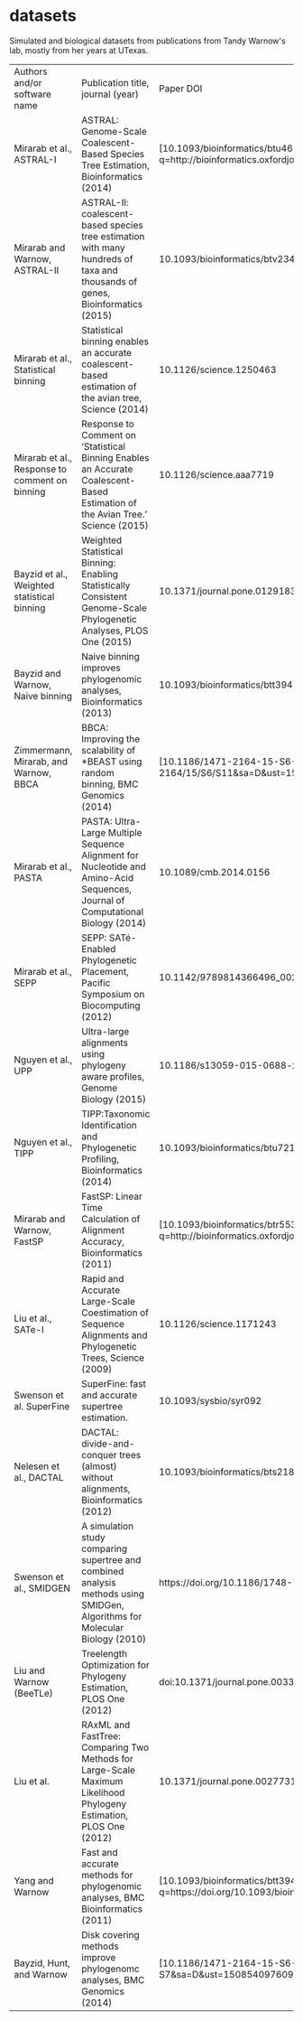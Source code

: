# datasets
Simulated and biological datasets from publications from Tandy Warnow's lab, mostly from her years at UTexas. 
<table class="c33">
<tbody>
<tr class="c4">
<td class="c16" colspan="1" rowspan="1">
<span class="c0">Authors and/or software name</span>
</td>
<td class="c1" colspan="1" rowspan="1">
<span class="c0">Publication title, journal (year)</span>
</td>
<td class="c1" colspan="1" rowspan="1">
<span class="c0">Paper DOI</span>
</td>
<td class="c6" colspan="1" rowspan="1">
<span class="c0">Old Address</span>
</td>
<td class="c15" colspan="1" rowspan="1">
<span class="c0">New Address</span>
</td>
</tr>
<tr class="c4">
<td class="c16" colspan="1" rowspan="1">
<span class="c3">Mirarab et al., ASTRAL-I</span>
</td>
<td class="c1" colspan="1" rowspan="1">
<span class="c3">ASTRAL: Genome-Scale Coalescent-Based Species Tree Estimation, Bioinformatics (2014)</span>
</td>
<td class="c5" colspan="1" rowspan="1">
<span class="c22 c35">[10.1093/bioinformatics/btu462](https://www.google.com/url?q=http://bioinformatics.oxfordjournals.org/cgi/content/long/30/17/i541&sa=D&ust=1508540976065000&usg=AFQjCNHGymI3SLe4jIBTh2Od4lIk1oiJ4w)</span>
</td>
<td class="c6" colspan="1" rowspan="1">
<span class="c9">[http://www.cs.utexas.edu/~phylo/datasets/astral/](https://www.google.com/url?q=http://www.cs.utexas.edu/~phylo/datasets/astral/&sa=D&ust=1508540976065000&usg=AFQjCNGON0zQw-oJzaKwU5hS7p-Hn_gh7g)</span><span class="c3"> </span>
<span class="c3"></span>
<span class="c9">[http://www.cs.utexas.edu/~phylo/software/astral/](https://www.google.com/url?q=http://www.cs.utexas.edu/~phylo/software/astral/&sa=D&ust=1508540976066000&usg=AFQjCNEmuLN5Wmn0YudRWQESXbeKp9Ia7g)</span><span class="c3"> </span>
</td>
<td class="c15" colspan="1" rowspan="1">
<span class="c9">[https://sites.google.com/eng.ucsd.edu/datasets/astral](https://www.google.com/url?q=https://sites.google.com/eng.ucsd.edu/datasets/astral&sa=D&ust=1508540976066000&usg=AFQjCNEhlJfbGdQytoY7T8exp74xqihmeg)</span><span class="c9"> </span>
</td>
</tr>
<tr class="c4">
<td class="c16" colspan="1" rowspan="1">
<span class="c3">Mirarab and Warnow, ASTRAL-II</span>
</td>
<td class="c1" colspan="1" rowspan="1">
<span class="c3">ASTRAL-II: coalescent-based species tree estimation with many hundreds of taxa and thousands of genes, Bioinformatics (2015)</span>
</td>
<td class="c5" colspan="1" rowspan="1">
<span class="c3">10.1093/bioinformatics/btv234</span>
</td>
<td class="c6" colspan="1" rowspan="1">
<span class="c9">[http://www.cs.utexas.edu/~phylo/datasets/astral2/](https://www.google.com/url?q=http://www.cs.utexas.edu/~phylo/datasets/astral2/&sa=D&ust=1508540976067000&usg=AFQjCNFPRmha9biIQ358Ww2qMsYViq1qFQ)</span><span class="c3"> </span>
</td>
<td class="c15" colspan="1" rowspan="1">
<span class="c9">[https://sites.google.com/eng.ucsd.edu/datasets/astral-ii](https://www.google.com/url?q=https://sites.google.com/eng.ucsd.edu/datasets/astral-ii&sa=D&ust=1508540976067000&usg=AFQjCNHuqXe0hOobEEKPht8Rqw5r9pHwPA)</span><span class="c3"> </span>
</td>
</tr>
<tr class="c4">
<td class="c16" colspan="1" rowspan="1">
<span class="c3">Mirarab et al., Statistical binning</span>
</td>
<td class="c1" colspan="1" rowspan="1">
<span class="c3">Statistical binning enables an accurate coalescent-based estimation of the avian tree, Science (2014)</span>
</td>
<td class="c5" colspan="1" rowspan="1">
<span class="c22 c29 c12">10.1126/science.1250463</span>
</td>
<td class="c6" colspan="1" rowspan="1">
<span class="c9">[www.cs.utexas.edu/~phylo/datasets/binning](https://www.google.com/url?q=http://www.cs.utexas.edu/~phylo/datasets/binning&sa=D&ust=1508540976068000&usg=AFQjCNES0j1mPcZOanqNqd209NU7-hIoCA)</span><span class="c3"> </span>
</td>
<td class="c15" colspan="1" rowspan="1">
<span class="c9">[https://sites.google.com/eng.ucsd.edu/datasets/binning](https://www.google.com/url?q=https://sites.google.com/eng.ucsd.edu/datasets/binning&sa=D&ust=1508540976069000&usg=AFQjCNFOWe-Qsx4W8YzcoDGKc16soEQJBg)</span><span class="c3"> </span>
</td>
</tr>
<tr class="c4">
<td class="c16" colspan="1" rowspan="1">
<span class="c3">Mirarab et al., Response to comment on binning</span>
</td>
<td class="c1" colspan="1" rowspan="1">
<span class="c3">Response to Comment on ‘Statistical Binning Enables an Accurate Coalescent-Based Estimation of the Avian Tree.’ Science (2015)</span>
</td>
<td class="c5" colspan="1" rowspan="1">
<span class="c19 c20 c12">10.1126/science.aaa7719</span>
</td>
<td class="c6" colspan="1" rowspan="1">
<span class="c9">[http://www.cs.utexas.edu/~phylo/datasets/binning-response](https://www.google.com/url?q=http://www.cs.utexas.edu/~phylo/datasets/binning-response/&sa=D&ust=1508540976070000&usg=AFQjCNE5EH98ovHaNsbDxIPh2qCmdaqtPA)</span>
</td>
<td class="c15" colspan="1" rowspan="1">
<span class="c9">[https://sites.google.com/eng.ucsd.edu/datasets/binning](https://www.google.com/url?q=https://sites.google.com/eng.ucsd.edu/datasets/binning&sa=D&ust=1508540976070000&usg=AFQjCNGFznBLSZZUXBqGyv29Sc-U4iwdXw)</span><span class="c3"> </span>
</td>
</tr>
<tr class="c4">
<td class="c16" colspan="1" rowspan="1">
<span class="c3">Bayzid et al., Weighted statistical binning</span>
</td>
<td class="c1" colspan="1" rowspan="1">
<span class="c3">Weighted Statistical Binning: Enabling Statistically Consistent Genome-Scale Phylogenetic Analyses, PLOS One (2015)</span>
</td>
<td class="c5" colspan="1" rowspan="1">
<span class="c3">10.1371/journal.pone.0129183</span>
</td>
<td class="c6" colspan="1" rowspan="1">
<span class="c9">[http://www.cs.utexas.edu/~phylo/datasets/weighted-binning](https://www.google.com/url?q=http://www.cs.utexas.edu/~phylo/datasets/weighted-binning/&sa=D&ust=1508540976071000&usg=AFQjCNGC5NsZ4aUjr0J7-DB-zi9vaJPHkw)</span>
</td>
<td class="c15" colspan="1" rowspan="1">
<span class="c9">[https://sites.google.com/eng.ucsd.edu/datasets/binning](https://www.google.com/url?q=https://sites.google.com/eng.ucsd.edu/datasets/binning&sa=D&ust=1508540976072000&usg=AFQjCNEzdB8x0eyYJi7CJwa7ipaMUcn_qw)</span><span class="c3"> </span>
</td>
</tr>
<tr class="c4">
<td class="c16" colspan="1" rowspan="1">
<span class="c3">Bayzid and Warnow,  
Naive binning</span>
</td>
<td class="c1" colspan="1" rowspan="1">
<span class="c22">Naive binning improves phylogenomic analyses, Bioinformatics (2013)</span>
</td>
<td class="c5" colspan="1" rowspan="1">
<span class="c22">10.1093/bioinformatics/btt394</span>
</td>
<td class="c6" colspan="1" rowspan="1">
<span class="c9">[http://www.cs.utexas.edu/users/phylo/datasets/ILS/](https://www.google.com/url?q=http://www.cs.utexas.edu/users/phylo/datasets/ILS/&sa=D&ust=1508540976073000&usg=AFQjCNFjaf57Zxli_0hrno71Pl1IBAyhiw)</span><span class="c9"> </span>
</td>
<td class="c15" colspan="1" rowspan="1">
<span class="c9">[https://sites.google.com/eng.ucsd.edu/datasets/ils-small](https://www.google.com/url?q=https://sites.google.com/eng.ucsd.edu/datasets/ils-small&sa=D&ust=1508540976073000&usg=AFQjCNHdPUZmQIwNm1EDWWLwtxNoiWqMqQ)</span><span class="c3"> </span>
</td>
</tr>
<tr class="c4">
<td class="c16" colspan="1" rowspan="1">
<span class="c3">Zimmermann, Mirarab, and Warnow, BBCA</span>
</td>
<td class="c1" colspan="1" rowspan="1">
<span class="c3">BBCA: Improving the scalability of *BEAST using random binning, BMC Genomics (2014)</span>
</td>
<td class="c5" colspan="1" rowspan="1">
<span class="c19 c9">[10.1186/1471-2164-15-S6-S11](https://www.google.com/url?q=http://www.biomedcentral.com/1471-2164/15/S6/S11&sa=D&ust=1508540976074000&usg=AFQjCNFWi90IuuWHmKB74vdbEpgyI6bGcQ)</span>
<span class="c3"></span>
</td>
<td class="c6" colspan="1" rowspan="1">
<span class="c9">[http://www.cs.utexas.edu/~phylo/datasets/bbca/](https://www.google.com/url?q=http://www.cs.utexas.edu/~phylo/datasets/bbca/&sa=D&ust=1508540976074000&usg=AFQjCNEPVwCTuaRxSJdDDWclYHnsLxmVBg)</span><span class="c3"> </span>
</td>
<td class="c15" colspan="1" rowspan="1">
<span class="c9">[https://sites.google.com/eng.ucsd.edu/datasets/binning](https://www.google.com/url?q=https://sites.google.com/eng.ucsd.edu/datasets/binning&sa=D&ust=1508540976075000&usg=AFQjCNFrbo3RoTrYEmz0GUyZNhQwGYv0Lw)</span><span class="c3"> </span>
</td>
</tr>
<tr class="c4">
<td class="c16" colspan="1" rowspan="1">
<span class="c3">Mirarab et al., PASTA</span>
</td>
<td class="c1" colspan="1" rowspan="1">
<span class="c3">PASTA: Ultra-Large Multiple Sequence Alignment for Nucleotide and Amino-Acid Sequences, Journal of Computational Biology (2014)</span>
</td>
<td class="c5" colspan="1" rowspan="1">
<span class="c3">10.1089/cmb.2014.0156</span>
</td>
<td class="c6" colspan="1" rowspan="1">
<span class="c9">[http://www.cs.utexas.edu/~phylo/software/pasta/](https://www.google.com/url?q=http://www.cs.utexas.edu/~phylo/software/pasta/&sa=D&ust=1508540976076000&usg=AFQjCNHCRzOyaypUihgsYujfSdzG8DJnGQ)</span><span class="c3"> </span>
</td>
<td class="c15" colspan="1" rowspan="1">
<span class="c9">[https://sites.google.com/eng.ucsd.edu/datasets/pastaupp](https://www.google.com/url?q=https://sites.google.com/eng.ucsd.edu/datasets/pastaupp&sa=D&ust=1508540976076000&usg=AFQjCNECJeApMK076AuB_kOT7g-iMmAehw)</span><span class="c3"> </span>
</td>
</tr>
<tr class="c4">
<td class="c16" colspan="1" rowspan="1">
<span class="c3">Mirarab et al., SEPP</span>
</td>
<td class="c1" colspan="1" rowspan="1">
<span class="c3">SEPP: SATé-Enabled Phylogenetic Placement, Pacific Symposium on Biocomputing (2012)</span>
</td>
<td class="c5" colspan="1" rowspan="1">
<span class="c9">10.1142/9789814366496_0024</span><span class="c3"> </span>
</td>
<td class="c6" colspan="1" rowspan="1">
<span class="c9">[http://www.cs.utexas.edu/~phylo/software/sepp/submission/](https://www.google.com/url?q=http://www.cs.utexas.edu/~phylo/software/sepp/submission/&sa=D&ust=1508540976077000&usg=AFQjCNHpE4FU1iWvopc3BoM0cm9Xc8chKg)</span><span class="c3"> </span>
<span class="c9">[http://www.cs.utexas.edu/~phylo/software/sepp/](https://www.google.com/url?q=http://www.cs.utexas.edu/~phylo/software/sepp/&sa=D&ust=1508540976078000&usg=AFQjCNEle58c_46cCon2Rf8Y0QqmPo8CzQ)</span><span class="c3"> </span>
</td>
<td class="c15" colspan="1" rowspan="1">
<span class="c9">[https://sites.google.com/eng.ucsd.edu/datasets/sepp](https://www.google.com/url?q=https://sites.google.com/eng.ucsd.edu/datasets/sepp&sa=D&ust=1508540976078000&usg=AFQjCNHtasOzJIgJHpBKvYoLZtbspn-4dA)</span><span class="c3"> </span>
</td>
</tr>
<tr class="c4">
<td class="c16" colspan="1" rowspan="1">
<span class="c3">Nguyen et al., UPP</span>
</td>
<td class="c1" colspan="1" rowspan="1">
<span class="c3">Ultra-large alignments using phylogeny aware profiles, Genome Biology (2015)</span>
</td>
<td class="c5" colspan="1" rowspan="1">
<span class="c3">10.1186/s13059-015-0688-z</span>
</td>
<td class="c6" colspan="1" rowspan="1">
<span class="c9">[http://www.cs.utexas.edu/users/phylo/software/upp/](https://www.google.com/url?q=http://www.cs.utexas.edu/users/phylo/software/upp/&sa=D&ust=1508540976079000&usg=AFQjCNHKIAoCyoSw35wGCjpqRL3gWldFrg)</span><span class="c3"> </span>
</td>
<td class="c15" colspan="1" rowspan="1">
<span class="c9">[https://sites.google.com/eng.ucsd.edu/datasets/pastaupp](https://www.google.com/url?q=https://sites.google.com/eng.ucsd.edu/datasets/pastaupp&sa=D&ust=1508540976080000&usg=AFQjCNF8VeUi_OmeMF6m2_9HT0U8VY0Dxg)</span><span class="c3"> </span>
</td>
</tr>
<tr class="c4">
<td class="c16" colspan="1" rowspan="1">
<span class="c3">Nguyen et al., TIPP</span>
</td>
<td class="c1" colspan="1" rowspan="1">
<span class="c3">TIPP:Taxonomic Identification and Phylogenetic Profiling, Bioinformatics (2014)</span>
</td>
<td class="c5" colspan="1" rowspan="1">
<span class="c3">10.1093/bioinformatics/btu721</span>
</td>
<td class="c6" colspan="1" rowspan="1">
<span class="c9">[http://www.cs.utexas.edu/users/phylo/software/sepp/tipp-submission/](https://www.google.com/url?q=http://www.cs.utexas.edu/users/phylo/software/sepp/tipp-submission/&sa=D&ust=1508540976081000&usg=AFQjCNFIfldduXE2QEWyREq7u_-tbfDtug)</span><span class="c3"> </span>
</td>
<td class="c15" colspan="1" rowspan="1">
<span class="c9">[https://sites.google.com/eng.ucsd.edu/datasets/tipp](https://www.google.com/url?q=https://sites.google.com/eng.ucsd.edu/datasets/tipp&sa=D&ust=1508540976081000&usg=AFQjCNGKBx8YsLXmdqASnlqZXUdXkmJ4qg)</span><span class="c3"> </span>
</td>
</tr>
<tr class="c4">
<td class="c16" colspan="1" rowspan="1">
<span class="c3">Mirarab and Warnow, FastSP</span>
</td>
<td class="c1" colspan="1" rowspan="1">
<span class="c3">FastSP: Linear Time Calculation of Alignment Accuracy, Bioinformatics (2011)</span>
</td>
<td class="c5" colspan="1" rowspan="1">
<span class="c9 c19">[10.1093/bioinformatics/btr553](https://www.google.com/url?q=http://bioinformatics.oxfordjournals.org/cgi/content/abstract/btr553&sa=D&ust=1508540976082000&usg=AFQjCNEplLhSI3UYCNRVzvu1Beyb5KTaKg)</span>
<span class="c3"></span>
</td>
<td class="c6" colspan="1" rowspan="1">
<span class="c9">[www.cs.utexas.edu/~phylo/software/fastsp](https://www.google.com/url?q=http://www.cs.utexas.edu/~phylo/software/fastsp&sa=D&ust=1508540976083000&usg=AFQjCNE-SUJAwuS7Tu1k4zVz7pk4rgoKbg)</span><span class="c3"> </span>
</td>
<td class="c15" colspan="1" rowspan="1">
<span class="c9">[https://sites.google.com/eng.ucsd.edu/datasets/fastsp](https://www.google.com/url?q=https://sites.google.com/eng.ucsd.edu/datasets/fastsp&sa=D&ust=1508540976083000&usg=AFQjCNHvpzpXRAgg4wgfjsOBLc2qQ-B35w)</span><span class="c3"> </span>
</td>
</tr>
<tr class="c4">
<td class="c16" colspan="1" rowspan="1">
<span class="c3">Liu et al., SATe-I</span>
</td>
<td class="c1" colspan="1" rowspan="1">
<span class="c3">Rapid and Accurate Large-Scale Coestimation of Sequence Alignments and Phylogenetic Trees, Science (2009)</span>
</td>
<td class="c5" colspan="1" rowspan="1">
<span class="c3">10.1126/science.1171243</span>
</td>
<td class="c6" colspan="1" rowspan="1">
<span class="c9">[http://www.cs.utexas.edu/~phylo/sate/public/sate_journal.html](https://www.google.com/url?q=http://www.cs.utexas.edu/~phylo/sate/public/sate_journal.html&sa=D&ust=1508540976084000&usg=AFQjCNFbMgFCE4ymM4S8lPtI0kx105KU3w)</span><span class="c3"> </span>
</td>
<td class="c15" colspan="1" rowspan="1">
<span class="c9">[https://sites.google.com/eng.ucsd.edu/datasets/sate-i](https://www.google.com/url?q=https://sites.google.com/eng.ucsd.edu/datasets/sate-i&sa=D&ust=1508540976084000&usg=AFQjCNF-UG0t8TV6yMnp_dhQa23IgTZOtQ)</span><span class="c3"> </span>
</td>
</tr>
<tr class="c4">
<td class="c16" colspan="1" rowspan="1">
<span class="c3">Swenson et al.</span>
<span class="c3">SuperFine</span>
</td>
<td class="c1" colspan="1" rowspan="1">
<span class="c3">SuperFine: fast and accurate supertree estimation.</span>
</td>
<td class="c5" colspan="1" rowspan="1">
<span class="c3">10.1093/sysbio/syr092</span>
</td>
<td class="c6" colspan="1" rowspan="1">
<span class="c9">[http://www.cs.utexas.edu/users/phylo/software/superfine/](https://www.google.com/url?q=http://www.cs.utexas.edu/users/phylo/software/superfine/&sa=D&ust=1508540976085000&usg=AFQjCNEZQPr_T5GjvFZv0zMxS8GdbWB5sg)</span><span class="c3"> </span>
</td>
<td class="c15" colspan="1" rowspan="1">
<span class="c9">[https://sites.google.com/eng.ucsd.edu/datasets/dactalsuperfine](https://www.google.com/url?q=https://sites.google.com/eng.ucsd.edu/datasets/dactalsuperfine&sa=D&ust=1508540976086000&usg=AFQjCNEYwCXWzbkSeuMBzjDfzU_hlQeOqA)</span><span class="c3"> </span>
</td>
</tr>
<tr class="c4">
<td class="c16" colspan="1" rowspan="1">
<span class="c3">Nelesen et al., DACTAL</span>
</td>
<td class="c1" colspan="1" rowspan="1">
<span class="c3">DACTAL: divide-and-conquer trees (almost) without alignments, Bioinformatics (2012)</span>
</td>
<td class="c5" colspan="1" rowspan="1">
<span class="c3">10.1093/bioinformatics/bts218</span>
</td>
<td class="c6" colspan="1" rowspan="1">
<span class="c9">[http://www.cs.utexas.edu/users/phylo/software/dactal/](https://www.google.com/url?q=http://www.cs.utexas.edu/users/phylo/software/dactal/&sa=D&ust=1508540976087000&usg=AFQjCNGj_mL0xsZ_ph72k9xIwUt35I-rYQ)</span><span class="c3"> </span>
</td>
<td class="c15" colspan="1" rowspan="1">
<span class="c9">[https://sites.google.com/eng.ucsd.edu/datasets/dactalsuperfine](https://www.google.com/url?q=https://sites.google.com/eng.ucsd.edu/datasets/dactalsuperfine&sa=D&ust=1508540976087000&usg=AFQjCNGwfJws2afXHRPoysbc3eq-krzjzQ)</span><span class="c3"> </span>
</td>
</tr>
<tr class="c4">
<td class="c16" colspan="1" rowspan="1">
<span class="c3">Swenson et al., SMIDGEN</span>
</td>
<td class="c1" colspan="1" rowspan="1">
<span class="c3">A simulation study comparing supertree and combined analysis methods using SMIDGen, Algorithms for Molecular Biology (2010)</span>
</td>
<td class="c5" colspan="1" rowspan="1">
<span class="c3">https://doi.org/10.1186/1748-7188-5-8</span>
</td>
<td class="c6" colspan="1" rowspan="1">
<span class="c9">[http://www.cs.utexas.edu/users/mswenson/pubs/](https://www.google.com/url?q=http://www.cs.utexas.edu/users/mswenson/pubs/&sa=D&ust=1508540976088000&usg=AFQjCNEFjQjXGsDbekiQ66guTHLDsIUaGA)</span>
</td>
<td class="c15" colspan="1" rowspan="1">
<span class="c9">[https://sites.google.com/eng.ucsd.edu/datasets/dactalsuperfine](https://www.google.com/url?q=https://sites.google.com/eng.ucsd.edu/datasets/dactalsuperfine&sa=D&ust=1508540976089000&usg=AFQjCNFsi0fcmne6eMSVNhhPM90YZhHWzw)</span>
</td>
</tr>
<tr class="c4">
<td class="c16" colspan="1" rowspan="1">
<span class="c3">Liu and Warnow (BeeTLe)</span>
</td>
<td class="c1" colspan="1" rowspan="1">
<span class="c3">Treelength Optimization for Phylogeny Estimation, PLOS One (2012)</span>
</td>
<td class="c5" colspan="1" rowspan="1">
<span class="c22 c12">doi:10.1371/journal.pone.0033104</span>
</td>
<td class="c6" colspan="1" rowspan="1">
<span class="c9">[http://www.cs.utexas.edu/users/phylo/datasets/treelength/](https://www.google.com/url?q=http://www.cs.utexas.edu/users/phylo/datasets/treelength/&sa=D&ust=1508540976091000&usg=AFQjCNGG6UgjAw3sT8nU_tFOS4VKhWSiLA)</span><span class="c3"> </span>
<span class="c3">(data)</span>
<span class="c3"></span>
<span class="c9">[http://www.cs.utexas.edu/users/phylo/software/beetle/beetle-may-17-2013.tar.bz2](https://www.google.com/url?q=http://www.cs.utexas.edu/users/phylo/software/beetle/beetle-may-17-2013.tar.bz2&sa=D&ust=1508540976092000&usg=AFQjCNEN8YTgI1iDrotTEtXOfsj7pJ9VAQ)</span><span class="c3"> </span>
<span class="c3">(software)</span>
</td>
<td class="c15" colspan="1" rowspan="1">
<span class="c9">[https://sites.google.com/eng.ucsd.edu/datasets/dactalsuperfine](https://www.google.com/url?q=https://sites.google.com/eng.ucsd.edu/datasets/dactalsuperfine&sa=D&ust=1508540976093000&usg=AFQjCNGgf2U5Cav7n-BhEBawWd6MmJeCaA)</span>
<span class="c3"></span>
</td>
</tr>
<tr class="c4">
<td class="c16" colspan="1" rowspan="1">
<span class="c3">Liu et al.</span>
</td>
<td class="c1" colspan="1" rowspan="1">
<span class="c3">RAxML and FastTree: Comparing Two Methods for Large-Scale Maximum Likelihood Phylogeny Estimation, PLOS One (2012)</span>
</td>
<td class="c5" colspan="1" rowspan="1">
<span class="c3 c12">10.1371/journal.pone.0027731</span>
</td>
<td class="c6" colspan="1" rowspan="1">
<span class="c9">[http://www.cs.utexas.edu/~phylo/sate/public/sate_journal.html](https://www.google.com/url?q=http://www.cs.utexas.edu/~phylo/sate/public/sate_journal.html&sa=D&ust=1508540976094000&usg=AFQjCNExLwG0GLMtA7vujuKCkpPDT007yg)</span><span class="c3"> </span>
</td>
<td class="c15" colspan="1" rowspan="1">
<span class="c9">[https://sites.google.com/eng.ucsd.edu/datasets/sate-i](https://www.google.com/url?q=https://sites.google.com/eng.ucsd.edu/datasets/sate-i&sa=D&ust=1508540976095000&usg=AFQjCNE5oVN5t-byPEO83HChz7sNd1l9GQ)</span><span class="c3"> </span>
</td>
</tr>
<tr class="c4">
<td class="c16" colspan="1" rowspan="1">
<span class="c3">Yang and Warnow</span>
</td>
<td class="c1" colspan="1" rowspan="1">
<span class="c22">Fast and accurate methods for phylogenomic analyses, BMC Bioinformatics (2011)</span>
</td>
<td class="c5" colspan="1" rowspan="1">
<span class="c22 c12 c26">[10.1093/bioinformatics/btt394](https://www.google.com/url?q=https://doi.org/10.1093/bioinformatics/btt394&sa=D&ust=1508540976096000&usg=AFQjCNHYhJ3bhNh67BRakSrLs808y4yQrg)</span>
</td>
<td class="c6" colspan="1" rowspan="1">
<span class="c9">[http://www.cs.utexas.edu/users/phylo/datasets/ILS/](https://www.google.com/url?q=http://www.cs.utexas.edu/users/phylo/datasets/ILS/&sa=D&ust=1508540976096000&usg=AFQjCNEOq1cS5LlGko_oBgjcOmTre4EV4A)</span><span class="c9"> </span>
</td>
<td class="c15" colspan="1" rowspan="1">
<span class="c9">[https://sites.google.com/eng.ucsd.edu/datasets/ils-small](https://www.google.com/url?q=https://sites.google.com/eng.ucsd.edu/datasets/ils-small&sa=D&ust=1508540976097000&usg=AFQjCNFE7m5t4vQ7ACKCxphVYnWuwh5Mcw)</span><span class="c3"> </span>
</td>
</tr>
<tr class="c4">
<td class="c16" colspan="1" rowspan="1">
<span class="c3">Bayzid, Hunt, and Warnow</span>
</td>
<td class="c1" colspan="1" rowspan="1">
<span class="c22">Disk covering methods improve phylogenomc analyses, BMC Genomics (2014)</span>
</td>
<td class="c5" colspan="1" rowspan="1">
<span class="c22 c12 c27">[10.1186/1471-2164-15-S6-S7](https://www.google.com/url?q=https://doi.org/10.1186/1471-2164-15-S6-S7&sa=D&ust=1508540976098000&usg=AFQjCNF7hKuhu38RUNj4DrJRpoQrSYTdfA)</span>
</td>
<td class="c6" colspan="1" rowspan="1">
<span class="c9 c12">[http://www.cs.utexas.edu/users/phylo/software/dcm-protocol/](https://www.google.com/url?q=http://www.cs.utexas.edu/users/phylo/software/dcm-protocol/&sa=D&ust=1508540976099000&usg=AFQjCNEDtribVivnacPPL2uPaevYcvi5hA)</span><span class="c22 c12"> </span><span class="c3 c12">(scripts)</span>
<span class="c3 c12"></span>
<span class="c9">[http://www.cs.utexas.edu/~phylo/datasets/astral/](https://www.google.com/url?q=http://www.cs.utexas.edu/~phylo/datasets/astral/&sa=D&ust=1508540976099000&usg=AFQjCNFOBb8qwYg7WCjdyV5RLhFCINB1tQ)</span><span class="c22"> </span><span class="c22">(datasets)</span>
</td>
<td class="c15" colspan="1" rowspan="1">
<span class="c9">[https://sites.google.com/eng.ucsd.edu/datasets/ils-small](https://www.google.com/url?q=https://sites.google.com/eng.ucsd.edu/datasets/ils-small&sa=D&ust=1508540976100000&usg=AFQjCNFtBFhmwMnYall3wa66Z_ALrne0Sw)</span><span class="c3">   
(scripts)</span>
<span class="c3"></span>
<span class="c9 c12">[https://sites.google.com/eng.ucsd.edu/datasets/astral](https://www.google.com/url?q=https://sites.google.com/eng.ucsd.edu/datasets/astral&sa=D&ust=1508540976100000&usg=AFQjCNET0QFRWZ8Dgrs1Pzy_VgR6yR8Zgw)</span><span class="c9 c12"> </span><span class="c3"> (datasets)</span>
</td>
</tr>
</tbody>
</table>
